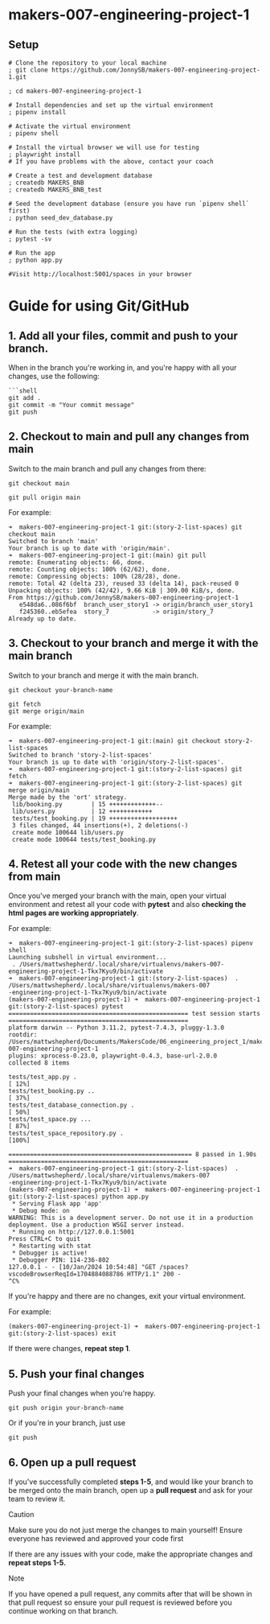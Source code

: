 # makers-007-engineering-project-1

## Setup

```shell
# Clone the repository to your local machine
; git clone https://github.com/JonnySB/makers-007-engineering-project-1.git

; cd makers-007-engineering-project-1

# Install dependencies and set up the virtual environment
; pipenv install

# Activate the virtual environment
; pipenv shell

# Install the virtual browser we will use for testing
; playwright install
# If you have problems with the above, contact your coach

# Create a test and development database
; createdb MAKERS_BNB
; createdb MAKERS_BNB_test

# Seed the development database (ensure you have run `pipenv shell` first)
; python seed_dev_database.py

# Run the tests (with extra logging)
; pytest -sv

# Run the app
; python app.py

#Visit http://localhost:5001/spaces in your browser
```

# Guide for using Git/GitHub

## 1.  Add all your files, commit and push to your branch.

When in the branch you're working in, and you're happy with all your changes, use the following:
```shell
```shell
git add .
git commit -m "Your commit message"
git push
```

## 2. Checkout to main and pull any changes from main

Switch to the main branch and pull any changes from there:
```
git checkout main

git pull origin main
```

For example:
```shell
➜  makers-007-engineering-project-1 git:(story-2-list-spaces) git checkout main
Switched to branch 'main'
Your branch is up to date with 'origin/main'.
➜  makers-007-engineering-project-1 git:(main) git pull
remote: Enumerating objects: 66, done.
remote: Counting objects: 100% (62/62), done.
remote: Compressing objects: 100% (28/28), done.
remote: Total 42 (delta 23), reused 33 (delta 14), pack-reused 0
Unpacking objects: 100% (42/42), 9.66 KiB | 309.00 KiB/s, done.
From https://github.com/JonnySB/makers-007-engineering-project-1
   e548da6..086f6bf  branch_user_story1 -> origin/branch_user_story1
   f245360..eb5efea  story_7            -> origin/story_7
Already up to date.
```

## 3. Checkout to your branch and merge it with the main branch

Switch to your branch and merge it with the main branch.
```shell
git checkout your-branch-name

git fetch
git merge origin/main
```

For example:
```shell
➜  makers-007-engineering-project-1 git:(main) git checkout story-2-list-spaces
Switched to branch 'story-2-list-spaces'
Your branch is up to date with 'origin/story-2-list-spaces'.
➜  makers-007-engineering-project-1 git:(story-2-list-spaces) git fetch
➜  makers-007-engineering-project-1 git:(story-2-list-spaces) git merge origin/main
Merge made by the 'ort' strategy.
 lib/booking.py        | 15 +++++++++++++--
 lib/users.py          | 12 ++++++++++++
 tests/test_booking.py | 19 +++++++++++++++++++
 3 files changed, 44 insertions(+), 2 deletions(-)
 create mode 100644 lib/users.py
 create mode 100644 tests/test_booking.py
```

## 4. Retest all your code with the new changes from main

Once you've merged your branch with the main, open your virtual environment and retest all your code with **pytest** and also **checking the html pages are working appropriately**.

For example:
```shell
➜  makers-007-engineering-project-1 git:(story-2-list-spaces) pipenv shell
Launching subshell in virtual environment...
 . /Users/mattwshepherd/.local/share/virtualenvs/makers-007-engineering-project-1-Tkx7Kyu9/bin/activate
➜  makers-007-engineering-project-1 git:(story-2-list-spaces)  . /Users/mattwshepherd/.local/share/virtualenvs/makers-007
-engineering-project-1-Tkx7Kyu9/bin/activate
(makers-007-engineering-project-1) ➜  makers-007-engineering-project-1 git:(story-2-list-spaces) pytest
================================================== test session starts ==================================================
platform darwin -- Python 3.11.2, pytest-7.4.3, pluggy-1.3.0
rootdir: /Users/mattwshepherd/Documents/MakersCode/06_engineering_project_1/makers-007-engineering-project-1
plugins: xprocess-0.23.0, playwright-0.4.3, base-url-2.0.0
collected 8 items

tests/test_app.py .                                                                                               [ 12%]
tests/test_booking.py ..                                                                                          [ 37%]
tests/test_database_connection.py .                                                                               [ 50%]
tests/test_space.py ...                                                                                           [ 87%]
tests/test_space_repository.py .                                                                                  [100%]

=================================================== 8 passed in 1.90s ==================================================
➜  makers-007-engineering-project-1 git:(story-2-list-spaces)  . /Users/mattwshepherd/.local/share/virtualenvs/makers-007
-engineering-project-1-Tkx7Kyu9/bin/activate
(makers-007-engineering-project-1) ➜  makers-007-engineering-project-1 git:(story-2-list-spaces) python app.py
 * Serving Flask app 'app'
 * Debug mode: on
WARNING: This is a development server. Do not use it in a production deployment. Use a production WSGI server instead.
 * Running on http://127.0.0.1:5001
Press CTRL+C to quit
 * Restarting with stat
 * Debugger is active!
 * Debugger PIN: 114-236-802
127.0.0.1 - - [10/Jan/2024 10:54:48] "GET /spaces?vscodeBrowserReqId=1704884088786 HTTP/1.1" 200 -
^C%
```

If you're happy and there are no changes, exit your virtual environment.

For example:
```shell
(makers-007-engineering-project-1) ➜  makers-007-engineering-project-1 git:(story-2-list-spaces) exit
```

If there were changes, **repeat step 1**.

## 5. Push your final changes

Push your final changes when you're happy.

```shell
git push origin your-branch-name
```

Or if you're in your branch, just use
```shell
git push
```

## 6. Open up a pull request

If you've successfully completed **steps 1-5**, and would like your branch to be merged onto the main branch, open up a **pull request** and ask for your team to review it.

>[!CAUTION] 
>Make sure you do not just merge the changes to main yourself! Ensure everyone has reviewed and approved your code first

If there are any issues with your code, make the appropriate changes and **repeat steps 1-5.**

>[!NOTE]
>If you have opened a pull request, any commits after that will be shown in that pull request so ensure your pull request is reviewed before you continue working on that branch.





<!-- END GENERATED SECTION DO NOT EDIT -->
